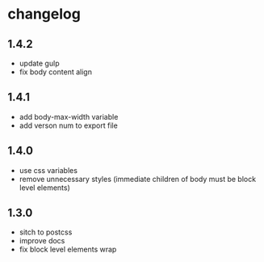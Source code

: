 # changelog

## 1.4.2

- update gulp
- fix body content align

## 1.4.1

- add body-max-width variable
- add verson num to export file

## 1.4.0

- use css variables
- remove unnecessary styles (immediate children of body must be block level elements)

## 1.3.0

- sitch to postcss
- improve docs
- fix block level elements wrap
